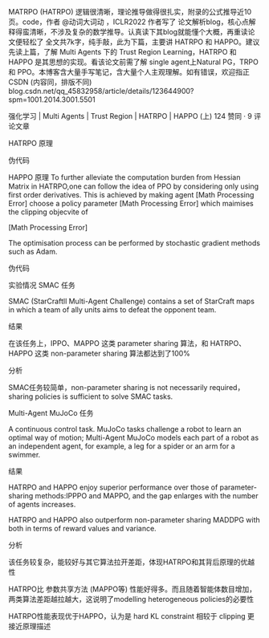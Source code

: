 MATRPO (HATRPO) 逻辑很清晰，理论推导做得很扎实，附录的公式推导近10页。code，作者 @动词大词动 ，ICLR2022
作者写了 论文解析blog，核心点解释得蛮清晰，不涉及复杂的数学推导。认真读下其blog就能懂个大概，再重读论文便轻松了
全文共7k字，纯手敲，此为下篇，主要讲 HATRPO 和 HAPPO。建议先读上篇，了解 Multi Agents 下的 Trust Region Learning，HATRPO 和 HAPPO 是其思想的实现。看该论文前需了解 single agent上Natural PG，TRPO 和 PPO。本博客含大量手写笔记，含大量个人主观理解。如有错误，欢迎指正
CSDN (内容同，排版不同)
​blog.csdn.net/qq_45832958/article/details/123644900?spm=1001.2014.3001.5501

强化学习 | Multi Agents | Trust Region | HATRPO | HAPPO (上)
124 赞同 · 9 评论文章

HATRPO
原理





伪代码

HAPPO
原理
To further alleviate the computation burden from Hessian Matrix in HATRPO,one can follow the idea of PPO by considering only using first order derivatives. This is achieved by making agent [Math Processing Error]
 choose a policy parameter [Math Processing Error]
 which maimises the clipping objecvite of

[Math Processing Error]

The optimisation process can be performed by stochastic gradient methods such as Adam.

伪代码

实验情况
SMAC
任务

SMAC (StarCraftll Multi-Agent Challenge) contains a set of StarCraft maps in which a team of ally units aims to defeat the opponent team.

结果

在该任务上，IPPO、MAPPO 这类 parameter sharing 算法，和 HATRPO、HAPPO 这类 non-parameter sharing 算法都达到了100%


分析

SMAC任务较简单，non-parameter sharing is not necessarily required，sharing policies is sufficient to solve SMAC tasks.

Multi-Agent MuJoCo
任务

A continuous control task. MuJoCo tasks challenge a robot to learn an optimal way of motion; Multi-Agent MuJoCo models each part of a robot as an independent agent, for example, a leg for a spider or an arm for a swimmer.

结果

HATRPO and HAPPO enjoy superior performance over those of parameter-sharing methods:IPPPO and MAPPO, and the gap enlarges with the number of agents increases.

HATRPO and HAPPO also outperform non-parameter sharing MADDPG with both in terms of reward values and variance.


分析

该任务较复杂，能较好与其它算法拉开差距，体现HATRPO和其背后原理的优越性

HATRPO比 参数共享方法 (MAPPO等) 性能好得多。而且随着智能体数目增加，两类算法差距越拉越大，这说明了modelling heterogeneous policies的必要性

HATRPO性能表现优于HAPPO，认为是 hard KL constraint 相较于 clipping 更接近原理描述



[1]:https://zhuanlan.zhihu.com/p/492954968
